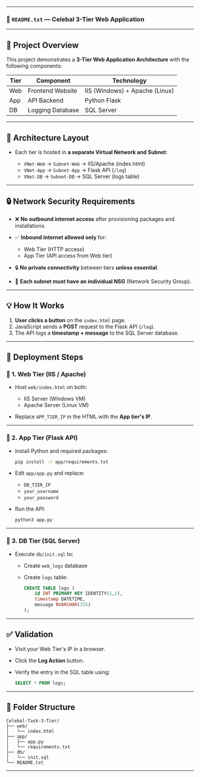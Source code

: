 

---

### 📘 `README.txt` — Celebal 3-Tier Web Application

---

## 📌 Project Overview

This project demonstrates a **3-Tier Web Application Architecture** with the following components:

| Tier | Component        | Technology                     |
| ---- | ---------------- | ------------------------------ |
| Web  | Frontend Website | IIS (Windows) + Apache (Linux) |
| App  | API Backend      | Python Flask                   |
| DB   | Logging Database | SQL Server                     |

---

## 🧱 Architecture Layout

* Each tier is hosted in **a separate Virtual Network and Subnet**:

  * `VNet-Web` → `Subnet-Web` → IIS/Apache (index.html)
  * `VNet-App` → `Subnet-App` → Flask API (`/log`)
  * `VNet-DB`  → `Subnet-DB`  → SQL Server (logs table)

---

## 🔒 Network Security Requirements

* ❌ **No outbound internet access** after provisioning packages and installations.
* ✅ **Inbound internet allowed only** for:

  * Web Tier (HTTP access)
  * App Tier (API access from Web tier)
* 🔒 **No private connectivity** between tiers **unless essential**.
* 📛 **Each subnet must have an individual NSG** (Network Security Group).

---

## 💡 How It Works

1. **User clicks a button** on the `index.html` page.
2. JavaScript sends a **POST** request to the Flask API (`/log`).
3. The API logs a **timestamp + message** to the SQL Server database.

---

## 🚀 Deployment Steps

### 🔹 1. Web Tier (IIS / Apache)

* Host `web/index.html` on both:

  * IIS Server (Windows VM)
  * Apache Server (Linux VM)
* Replace `APP_TIER_IP` in the HTML with the **App tier's IP**.

---

### 🔹 2. App Tier (Flask API)

* Install Python and required packages:

  ```bash
  pip install -r app/requirements.txt
  ```
* Edit `app/app.py` and replace:

  * `DB_TIER_IP`
  * `your_username`
  * `your_password`
* Run the API:

  ```bash
  python3 app.py
  ```

---

### 🔹 3. DB Tier (SQL Server)

* Execute `db/init.sql` to:

  * Create `web_logs` database
  * Create `logs` table:

    ```sql
    CREATE TABLE logs (
        id INT PRIMARY KEY IDENTITY(1,1),
        timestamp DATETIME,
        message NVARCHAR(255)
    );
    ```

---

## ✅ Validation

* Visit your Web Tier's IP in a browser.
* Click the **Log Action** button.
* Verify the entry in the SQL table using:

  ```sql
  SELECT * FROM logs;
  ```

---

## 📁 Folder Structure

```
Celebal-Task-3-Tier/
├── web/
│   └── index.html
├── app/
│   ├── app.py
│   └── requirements.txt
├── db/
│   └── init.sql
└── README.txt
```

---


